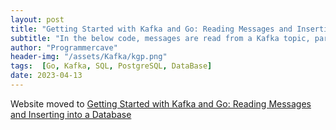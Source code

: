 ```yaml
---
layout: post
title: "Getting Started with Kafka and Go: Reading Messages and Inserting into a Database"
subtitle: "In the below code, messages are read from a Kafka topic, parsed as JSON, and then inserted into a PostgreSQL database. This is a common use case for Kafka, where it is used as a data source for other applications or databases."
author: "Programmercave"
header-img: "/assets/Kafka/kgp.png"
tags:  [Go, Kafka, SQL, PostgreSQL, DataBase]
date: 2023-04-13
---
```


Website moved to [Getting Started with Kafka and Go: Reading Messages and Inserting into a Database](https://programmercave.com/blog/2023/04/13/Getting-Started-with-Kafka-and-Go-Reading-Messages-and-Inserting-into-a-Database)